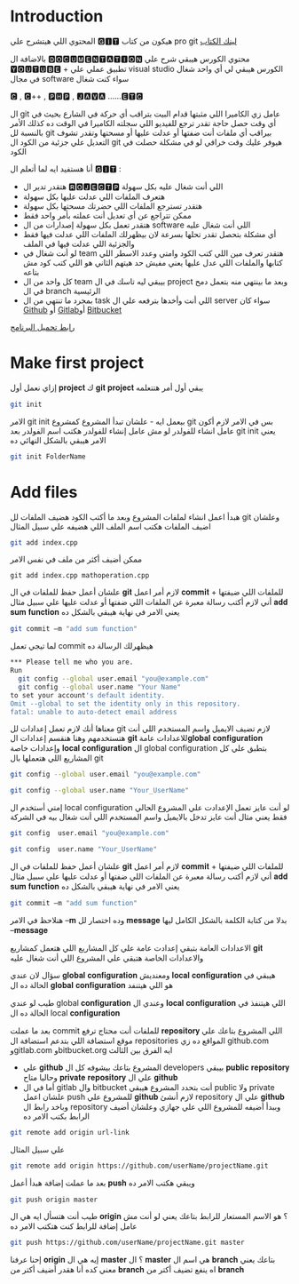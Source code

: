 # Introduction

المحتوي اللي هيتشرح علي 🅶🅸🆃 هيكون من كتاب pro git 
[لينك الكتاب](https://link.springer.com/book/10.1007/978-1-4842-0076-6 )


بالاضافة ال 🅳🅾🅲🆄🅼🅴🅽🆃🅰🆃🅸🅾🅽 
محتوي الكورس  هيبقي  شرح علي 🆈🅾🆄🆃🆄🅱🅴 + تطبيق عملي علي visual studio 
الكورس هيبقي لي أي واحد شغال في مجال software سواء كنت شغال

 🅲 , 🅲++ , 🅿🅷🅿 , 🅹🅰🆅🅰 ……🅴🆃🅲


  

ال git عامل زي الكاميرا اللي مثبتها قدام البيت بتراقب أي حركة في الشارع بحيث في أي وقت حصل حاجة تقدر ترجع للفيديو اللي سجلته الكاميرا في الوقت ده كذلك الأمر بالنسبة لل  git بيراقب أي ملفات أنت ضفتها أو عدلت عليها أو مسحتها وتقدر تشوف التعديل علي جزئية من الكود ال git هيوفر عليك وقت خرافي لو في مشكلة حصلت في الكود

أنا هستفيد ايه لما أتعلم ال 🅶🅸🆃 :
- هتقدر تدير ال 🆁🅾🅹🅴🅲🆃🅿 اللي أنت شغال عليه بكل سهولة
- هتعرف  الملفات اللي عدلت عليها بكل سهولة
- هتقدر تسترجع الملفات اللي حضرتك مسحتها بكل سهولة 
- ممكن تتراجع عن أي تعديل أنت عملته بأمر واحد فقط
- هتقدر تعمل بكل سهولة إصدارات من ال software اللي أنت شغال عليه
- أي مشكلة بتحصل تقدر تحلها بسرعة لان بيظهرلك الملفات اللي عدلت فيها فقط والجزئية اللي عدلت فيها في الملف
- لو أنت شغال في team هتقدر تعرف مين اللي كتب الكود وامتي وعدد الاسطر اللي كتابها والملفات اللي عدل عليها يعني مفيش حد هيتهم الثاني هو اللي كتب كود مش بتاعه
- كل واحد من ال team بيبقي ليه تاسك في ال project وبعد ما بينتهي منه بتعمل دمح في ال branch الرئيسية
- بمجرد ما تنتهي من ال task اللي أنت وأخدها بترفعه علي ال server سواء كان 
[Github](https://www.github.com/) أو [Gitlab](https://www.gitlab.com/)أو 
[Bitbucket](https://www.bitbucket.org/)

[رابط تحميل البرنامج](https://git-scm.com/download/win/)

# Make first project
إزاي نعمل أول 𝐩𝐫𝐨𝐣𝐞𝐜𝐭
ك 𝐠𝐢𝐭 𝐩𝐫𝐨𝐣𝐞𝐜𝐭 يبقي أول أمر هتتعلمه

```bash
git init
```

الامر git init بيعمل ايه - 
 علشان تبدأ المشروع كمشروع git  بس في الامر لازم أكون عامل انشاء للفولدر
 لو مش عامل إنشاء للفولدر هكتب اسم الفولدر بعد git init يعني الامر هيبقي بالشكل النهائي ده


```bash
git init FolderName
```

# Add files

هبدأ اعمل انشاء لملفات المشروع وبعد ما أكتب الكود هضيف الملفات لل git وعلشان اضيف الملفات هكتب اسم الملف  اللي هضيفه علي سبيل المثال

```bash
git add index.cpp
```

ممكن أضيف أكثر من ملف في نفس الامر

``git add index.cpp mathoperation.cpp``

علشان أعمل حفظ للملفات في ال 𝐠𝐢𝐭 لازم أمر اعمل 𝐜𝐨𝐦𝐦𝐢𝐭  للملفات اللي ضيفتها + أني لازم أكتب رسالة معبرة عن الملفات اللي ضفتها أو عدلت عليها علي سبيل مثال 𝐚𝐝𝐝 𝐬𝐮𝐦 𝐟𝐮𝐧𝐜𝐭𝐢𝐨𝐧 يعني الامر في نهاية هيبقي بالشكل ده

```bash
git commit –m "add sum function"
```

لما تيجي تعمل commit هيظهرلك الرسالة ده

```bash
*** Please tell me who you are.
Run
  git config --global user.email "you@example.com"
  git config --global user.name "Your Name"
to set your account's default identity.
Omit --global to set the identity only in this repository.
fatal: unable to auto-detect email address
```

معناها أنك لازم تعمل إعدادات لل git لازم تضيف الايميل واسم المستخدم اللي أنت هتستخدمهم 
وهنا هنقسم إعدادات ال 𝐠𝐢𝐭 للاعدادات عامة𝐠𝐥𝐨𝐛𝐚𝐥 𝐜𝐨𝐧𝐟𝐢𝐠𝐮𝐫𝐚𝐭𝐢𝐨𝐧  وإعدادات خاصة 𝐥𝐨𝐜𝐚𝐥 𝐜𝐨𝐧𝐟𝐢𝐠𝐮𝐫𝐚𝐭𝐢𝐨𝐧 
ال global configuration بتطبق علي كل المشاريع اللي هتعملها بال  git 
```bash
git config --global user.email "you@example.com"

git config --global user.name "Your_UserName"
```

إمتي أستخدم ال local configuration لو أنت عايز تعمل الإعدادت علي المشروع الحالي فقط يعني مثال أنت عايز تدخل بالايميل واسم المستخدم اللي أنت شغال بيه في الشركة

```bash
git config  user.email "you@example.com"

git config  user.name "Your_UserName"
```


علشان أعمل حفظ للملفات في ال 𝐠𝐢𝐭 لازم أمر اعمل 𝐜𝐨𝐦𝐦𝐢𝐭  للملفات اللي ضيفتها + أني لازم أكتب رسالة معبرة عن الملفات اللي ضفتها أو عدلت عليها علي سبيل مثال 𝐚𝐝𝐝 𝐬𝐮𝐦 𝐟𝐮𝐧𝐜𝐭𝐢𝐨𝐧 يعني الامر في نهاية هيبقي بالشكل ده
```bash
git commit –m "add sum function"
```

هنلاحظ في الامر –𝐦 وده اختصار لل 𝐦𝐞𝐬𝐬𝐚𝐠𝐞 بدلا من كتابة الكلمة بالشكل الكامل ليها –𝐦𝐞𝐬𝐬𝐚𝐠𝐞

الاعدادات العامة بتبقي  إعدادت عامة علي كل المشاريع اللي هتعمل كمشاريع 𝐠𝐢𝐭   
والاعدادات الخاصة هتبقي علي المشروع اللي أنت شغال عليه

سؤال لان عندي 𝐠𝐥𝐨𝐛𝐚𝐥 𝐜𝐨𝐧𝐟𝐢𝐠𝐮𝐫𝐚𝐭𝐢𝐨𝐧 ومعنديش 𝐥𝐨𝐜𝐚𝐥 𝐜𝐨𝐧𝐟𝐢𝐠𝐮𝐫𝐚𝐭𝐢𝐨𝐧 هيبقي في الحالة ده ال  𝐠𝐥𝐨𝐛𝐚𝐥 𝐜𝐨𝐧𝐟𝐢𝐠𝐮𝐫𝐚𝐭𝐢𝐨𝐧 هو اللي هيتنفد

طيب لو عندي global 𝐜𝐨𝐧𝐟𝐢𝐠𝐮𝐫𝐚𝐭𝐢𝐨𝐧 وعندي ال 𝐥𝐨𝐜𝐚𝐥 𝐜𝐨𝐧𝐟𝐢𝐠𝐮𝐫𝐚𝐭𝐢𝐨𝐧 اللي هيتنفذ في الحالة ده ال local 𝐜𝐨𝐧𝐟𝐢𝐠𝐮𝐫𝐚𝐭𝐢𝐨𝐧 

بعد ما عملت commit للملفات أنت محتاج ترفع 𝐫𝐞𝐩𝐨𝐬𝐢𝐭𝐨𝐫𝐲 اللي المشروع بتاعك علي موقع استضافة اللي بتدعم استضافة ال repositories المواقع ده زي github.com وgitlab.com  وbitbucket.org 
ايه الفرق بين الثالث 
-	علي 𝐠𝐢𝐭𝐡𝐮𝐛 المشروع بتاعك بيشوفه كل ال developers بيبقي 𝐩𝐮𝐛𝐥𝐢𝐜 𝐫𝐞𝐩𝐨𝐬𝐢𝐭𝐨𝐫𝐲 
وحاليا متاح 𝐩𝐫𝐢𝐯𝐚𝐭𝐞 𝐫𝐞𝐩𝐨𝐬𝐢𝐭𝐨𝐫𝐲 علي ال 𝐠𝐢𝐭𝐡𝐮𝐛 
- 	أما في ال gitlab وال bitbucket أنت بتحدد المشروع هيبقي public ولا private 
علشان اعمل push للمشروع علي 𝐠𝐢𝐭𝐡𝐮𝐛 لازم أنشئ repository علي ال 𝐠𝐢𝐭𝐡𝐮𝐛 وباخد رابط ال repository 
وببدأ أضيفه للمشروع اللي علي جهازي وعلشان أضيف الرابط بكتب الامر ده

```bash
git remote add origin url-link
```

علي سبيل المثال

```bash
git remote add origin https://github.com/userName/projectName.git
```


بعد ما عملت إضافة هبدأ أعمل 𝐩𝐮𝐬𝐡 ويبقي هكتب الامر ده 
```bash
git push origin master
```

طيب أنت هتسأل ايه هي ال 𝐨𝐫𝐢𝐠𝐢𝐧 ؟
هو الاسم المستعار للرابط بتاعك يعني لو أنت مش عامل إضافة للرابط كنت هتكتب الامر ده

```bash
git push https://github.com/userName/projectName.git master
```

إحنا عرفنا 𝐨𝐫𝐢𝐠𝐢𝐧 إيه هي ال 𝐦𝐚𝐬𝐭𝐞𝐫 ؟
ال 𝐦𝐚𝐬𝐭𝐞𝐫 هي اسم ال 𝐛𝐫𝐚𝐧𝐜𝐡 بتاعك يعني معني كده أنا هقدر أضيف أكتر من 𝐛𝐫𝐚𝐧𝐜𝐡 اه ينفع تضيف أكتر من 𝐛𝐫𝐚𝐧𝐜𝐡
